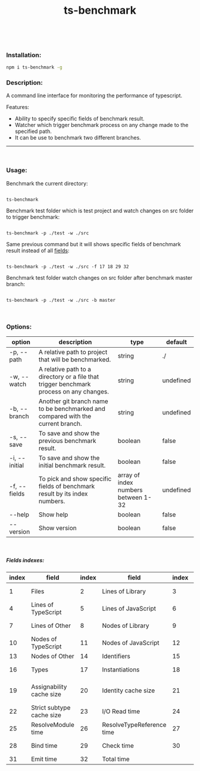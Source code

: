 <h1 align="center" >
ts-benchmark
</h1>
<br/><br/><br/>

### Installation:

```sh
npm i ts-benchmark -g
```

### Description:

A command line interface for monitoring the performance of typescript.

Features:

- Ability to specify specific fields of benchmark result.
- Watcher which trigger benchmark process on any change made to the specified path.
- It can be use to benchmark two different branches.

---

<br/>

### Usage:

Benchmark the current directory:

```shell

ts-benchmark

```

Benchmark test folder which is test project and watch changes on src folder to trigger benchmark:

```shell

ts-benchmark -p ./test -w ./src

```

Same previous command but it will shows specific fields of benchmark result instead of all <a href="#fields">fields</a>:

```shell

ts-benchmark -p ./test -w ./src -f 17 18 29 32

```

Benchmark test folder watch changes on src folder after benchmark master branch:

```shell

ts-benchmark -p ./test -w ./src -b master

```

<br/>

### Options:

<Table>
<thead>
<tr>
<th>option</th>
<th>description</th>
<th>type</th>
<th>default</th>
</tr>
</thead>
<tbody>
<tr>
<td>-p, --path</td>
<td>A relative path to project that will be benchmarked.</td>
<td>string</td>
<td>./</td>
</tr>
<tr>
<td>-w, --watch</td>
<td>A relative path to a directory or a file that trigger benchmark process on any changes.</td>
<td>string</td>
<td>undefined</td>
</tr>
<tr>
<td>-b, --branch</td>
<td>Another git branch name to be benchmarked and compared with the current branch.</td>
<td>string</td>
<td>undefined</td>
</tr>
<tr>
<td>-s, --save</td>
<td>To save and show the previous benchmark result.</td>
<td>boolean</td>
<td>false</td>
</tr>
<tr>
<td>-i, --initial</td>
<td>To save and show the initial benchmark result.</td>
<td>boolean</td>
<td>false</td>
</tr>
<tr>
<td>-f, --fields</td>
<td>To pick and show specific fields of benchmark result by its index numbers.</td>
<td>array of index numbers between 1-32</td>
<td>undefined</td>
</tr>
<tr>
<td>--help</td>
<td>Show help</td>
<td>boolean</td>
<td>false</td>
</tr>
<tr>
<td>--version</td>
<td>Show version</td>
<td>boolean</td>
<td>false</td>
</tr>
</tbody>
</Table>

<br/>

<h5 id="fields">Fields indexes:</h5>
<Table>
<thead>
<tr>
<th>index</th>
<th>field</th>
<th>index</th>
<th>field</th>
<th>index</th>
<th>field</th>
</tr>
</thead>
<tbody>
<tr>
<td>1</td>
<td>Files</td>
<td>2</td>
<td>Lines of Library</td>
<td>3</td>
<td>Lines of Definitions</td>
</tr>
<tr>
<td>4</td>
<td>Lines of TypeScript</td>
<td>5</td>
<td>Lines of JavaScript</td>
<td>6</td>
<td>Lines of JSON</td>
</tr>
<tr>
<td>7</td>
<td>Lines of Other</td>
<td>8</td>
<td>Nodes of Library</td>
<td>9</td>
<td>Nodes of Definitions</td>
</tr>
<tr>
<td>10</td>
<td>Nodes of TypeScript</td>
<td>11</td>
<td>Nodes of JavaScript</td>
<td>12</td>
<td>Nodes of JSON</td>
</tr>
<tr>
<td>13</td>
<td>Nodes of Other</td>
<td>14</td>
<td>Identifiers</td>
<td>15</td>
<td>Symbols</td>
</tr>
<tr>
<td>16</td>
<td>Types</td>
<td>17</td>
<td>Instantiations</td>
<td>18</td>
<td>Memory used</td>
</tr>
<tr>
<td>19</td>
<td>Assignability cache size</td>
<td>20</td>
<td>Identity cache size</td>
<td>21</td>
<td>Subtype cache size</td>
</tr>
<tr>
<td>22</td>
<td>Strict subtype cache size</td>
<td>23</td>
<td>I/O Read time</td>
<td>24</td>
<td>Parse time</td>
</tr>
<tr>
<td>25</td>
<td>ResolveModule time</td>
<td>26</td>
<td>ResolveTypeReference time</td>
<td>27</td>
<td>Program time</td>
</tr>
<tr>
<td>28</td>
<td>Bind time</td>
<td>29</td>
<td>Check time</td>
<td>30</td>
<td>printTime time</td>
</tr>
<tr>
<td>31</td>
<td>Emit time</td>
<td>32</td>
<td>Total time</td>
</tr>
</tbody>
</Table>
